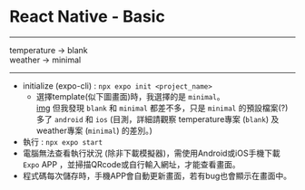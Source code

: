 # React Native - Basic

---
temperature -> blank <br>
weather -> minimal

---
- initialize (expo-cli) : `npx expo init <project_name>`
  - 選擇template(似下圖畫面)時，我選擇的是 `minimal`。<br>
    [img](https://miro.medium.com/v2/resize:fit:1100/format:webp/1*Y9I-wa-8Ykh3bKacktcS3Q.png)
    但我發現 `blank` 和 `minimal` 都差不多，只是 `minimal` 的預設檔案(?)多了 `android` 和 `ios` (目測，詳細請觀察 temperature專案 (`blank`) 及 weather專案 (`minimal`) 的差別。)
- 執行 : `npx expo start`
- 電腦無法查看執行狀況 (除非下載模擬器)，需使用Android或iOS手機下載 `Expo` APP ，並掃描QRcode或自行輸入網址，才能查看畫面。
- 程式碼每次儲存時，手機APP會自動更新畫面，若有bug也會顯示在畫面中。
